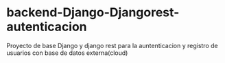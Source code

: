 # backend-Django-Djangorest-autenticacion

Proyecto de base Django y django rest para la auntenticacion y registro de usuarios con base de datos externa(cloud)
